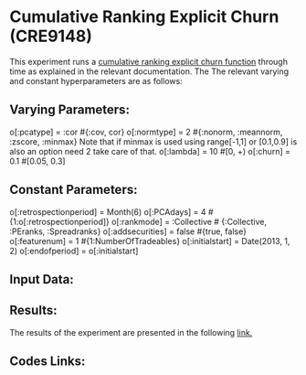 # Cumulative Ranking Explicit Churn (CRE9148)

This experiment runs a [cumulative ranking explicit churn function](https://github.com/ahmetumutdurmus/kareexperiments) through time as explained in the relevant documentation. The The relevant varying and constant hyperparameters are as follows:

## Varying Parameters:

o[:pcatype] = :cor #{:cov, cor}
o[:normtype] = 2 #{:nonorm, :meannorm, :zscore, :minmax} Note that if minmax is used using range[-1,1] or [0.1,0.9] is also an option need 2 take care of that.
o[:lambda] = 10 #[0, +)
o[:churn] = 0.1 #[0.05, 0.3]


## Constant Parameters:

o[:retrospectionperiod] = Month(6)
o[:PCAdays] = 4 # {1:o[:retrospectionperiod]}
o[:rankmode] = :Collective # {:Collective, :PEranks, :Spreadranks}
o[:addsecurities] = false #{true, false}
o[:featurenum] = 1 #{1:NumberOfTradeables}
o[:initialstart] = Date(2013, 1, 2)
o[:endofperiod] = o[:initialstart]

## Input Data:

## Results: 

The results of the experiment are presented in the following [link.](https://docs.google.com/spreadsheets/d/1xAcE-vjqwsU26dImUahlMEpNM8fnMKH7oN798a9fkMA/edit?usp=sharing)

## Codes Links:
